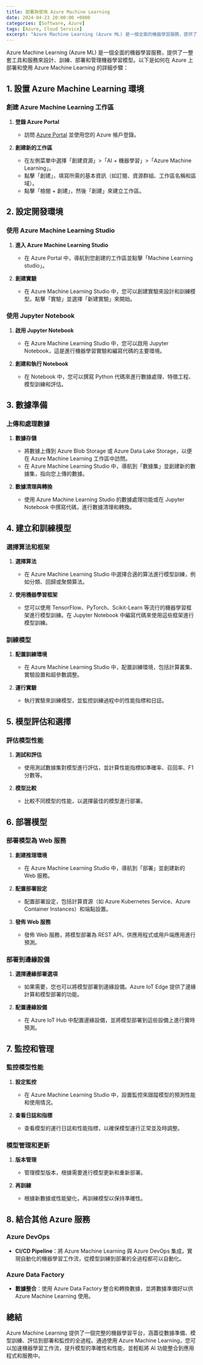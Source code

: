 ```yaml
---
title: 部署與使用 Azure Machine Learning
date: 2024-04-23 20:00:00 +0800
categories: [Software, Azure]
tags: [Azure, Cloud Service] 
excerpt: "Azure Machine Learning (Azure ML) 是一個全面的機器學習服務，提供了一整套工具和服務來設計、訓練、部署和管理機器學習模型。"
---
```


Azure Machine Learning (Azure ML) 是一個全面的機器學習服務，提供了一整套工具和服務來設計、訓練、部署和管理機器學習模型。以下是如何在 Azure 上部署和使用 Azure Machine Learning 的詳細步驟：

## **1. 設置 Azure Machine Learning 環境**

### **創建 Azure Machine Learning 工作區**

1. **登錄 Azure Portal**
   - 訪問 [Azure Portal](https://portal.azure.com) 並使用您的 Azure 帳戶登錄。

2. **創建新的工作區**
   - 在左側菜單中選擇「創建資源」>「AI + 機器學習」>「Azure Machine Learning」。
   - 點擊「創建」，填寫所需的基本資訊（如訂閱、資源群組、工作區名稱和區域）。
   - 點擊「檢閱 + 創建」，然後「創建」來建立工作區。

## **2. 設定開發環境**

### **使用 Azure Machine Learning Studio**

1. **進入 Azure Machine Learning Studio**
   - 在 Azure Portal 中，導航到您創建的工作區並點擊「Machine Learning studio」。

2. **創建實驗**
   - 在 Azure Machine Learning Studio 中，您可以創建實驗來設計和訓練模型。點擊「實驗」並選擇「新建實驗」來開始。

### **使用 Jupyter Notebook**

1. **啟用 Jupyter Notebook**
   - 在 Azure Machine Learning Studio 中，您可以啟用 Jupyter Notebook，這是進行機器學習實驗和編寫代碼的主要環境。

2. **創建和執行 Notebook**
   - 在 Notebook 中，您可以撰寫 Python 代碼來進行數據處理、特徵工程、模型訓練和評估。

## **3. 數據準備**

### **上傳和處理數據**

1. **數據存儲**
   - 將數據上傳到 Azure Blob Storage 或 Azure Data Lake Storage，以便在 Azure Machine Learning 工作區中訪問。
   - 在 Azure Machine Learning Studio 中，導航到「數據集」並創建新的數據集，指向您上傳的數據。

2. **數據清理與轉換**
   - 使用 Azure Machine Learning Studio 的數據處理功能或在 Jupyter Notebook 中撰寫代碼，進行數據清理和轉換。

## **4. 建立和訓練模型**

### **選擇算法和框架**

1. **選擇算法**
   - 在 Azure Machine Learning Studio 中選擇合適的算法進行模型訓練，例如分類、回歸或聚類算法。

2. **使用機器學習框架**
   - 您可以使用 TensorFlow、PyTorch、Scikit-Learn 等流行的機器學習框架進行模型訓練。在 Jupyter Notebook 中編寫代碼來使用這些框架進行模型訓練。

### **訓練模型**

1. **配置訓練環境**
   - 在 Azure Machine Learning Studio 中，配置訓練環境，包括計算叢集、實驗設置和超參數調整。

2. **運行實驗**
   - 執行實驗來訓練模型，並監控訓練過程中的性能指標和日誌。

## **5. 模型評估和選擇**

### **評估模型性能**

1. **測試和評估**
   - 使用測試數據集對模型進行評估，並計算性能指標如準確率、召回率、F1 分數等。

2. **模型比較**
   - 比較不同模型的性能，以選擇最佳的模型進行部署。

## **6. 部署模型**

### **部署模型為 Web 服務**

1. **創建推理環境**
   - 在 Azure Machine Learning Studio 中，導航到「部署」並創建新的 Web 服務。

2. **配置部署設定**
   - 配置部署設定，包括計算資源（如 Azure Kubernetes Service、Azure Container Instances）和端點設置。

3. **發佈 Web 服務**
   - 發佈 Web 服務，將模型部署為 REST API，供應用程式或用戶端應用進行預測。

### **部署到邊緣設備**

1. **選擇邊緣部署選項**
   - 如果需要，您也可以將模型部署到邊緣設備。Azure IoT Edge 提供了邊緣計算和模型部署的功能。

2. **配置邊緣設備**
   - 在 Azure IoT Hub 中配置邊緣設備，並將模型部署到這些設備上進行實時預測。

## **7. 監控和管理**

### **監控模型性能**

1. **設定監控**
   - 在 Azure Machine Learning Studio 中，設置監控來跟蹤模型的預測性能和使用情況。

2. **查看日誌和指標**
   - 查看模型的運行日誌和性能指標，以確保模型運行正常並及時調整。

### **模型管理和更新**

1. **版本管理**
   - 管理模型版本，根據需要進行模型更新和重新部署。

2. **再訓練**
   - 根據新數據或性能變化，再訓練模型以保持準確性。

## **8. 結合其他 Azure 服務**

### **Azure DevOps**

- **CI/CD Pipeline**：將 Azure Machine Learning 與 Azure DevOps 集成，實現自動化的機器學習工作流，從模型訓練到部署的全過程都可以自動化。

### **Azure Data Factory**

- **數據整合**：使用 Azure Data Factory 整合和轉換數據，並將數據準備好以供 Azure Machine Learning 使用。

## **總結**

Azure Machine Learning 提供了一個完整的機器學習平台，涵蓋從數據準備、模型訓練、評估到部署和監控的全過程。通過使用 Azure Machine Learning，您可以加速機器學習工作流，提升模型的準確性和性能，並輕鬆將 AI 功能整合到應用程式和服務中。
